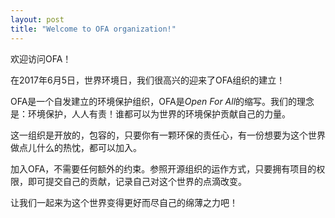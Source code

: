 ```yaml
---
layout: post
title: "Welcome to OFA organization!"
---
```


欢迎访问OFA！

在2017年6月5日，世界环境日，我们很高兴的迎来了OFA组织的建立！

OFA是一个自发建立的环境保护组织，OFA是*Open For All*的缩写。我们的理念是：环境保护，人人有责！谁都可以为世界的环境保护贡献自己的力量。

这一组织是开放的，包容的，只要你有一颗环保的责任心，有一份想要为这个世界做点儿什么的热忱，都可以加入。

加入OFA，不需要任何额外的约束。参照开源组织的运作方式，只要拥有项目的权限，即可提交自己的贡献，记录自己对这个世界的点滴改变。

让我们一起来为这个世界变得更好而尽自己的绵薄之力吧！


